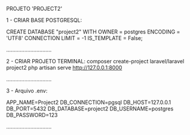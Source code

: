 PROJETO 'PROJECT2'

1 - CRIAR BASE POSTGRESQL:

CREATE DATABASE "project2"
    WITH
    OWNER = postgres
    ENCODING = 'UTF8'
    CONNECTION LIMIT = -1
    IS_TEMPLATE = False;
    
..............................

2 - CRIAR PROJETO
TERMINAL:
composer create-project laravel/laravel project2
php artisan serve 
http://127.0.0.1:8000

..............................

3 - Arquivo .env:

APP_NAME=Project2
DB_CONNECTION=pgsql
DB_HOST=127.0.0.1
DB_PORT=5432
DB_DATABASE=project2
DB_USERNAME=postgres
DB_PASSWORD=123

..............................


